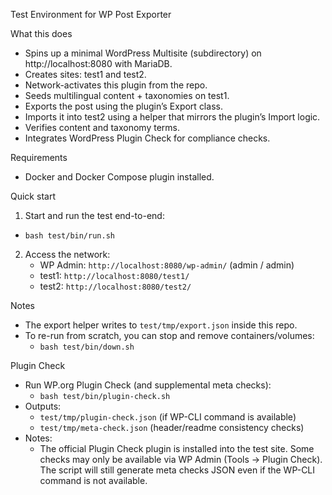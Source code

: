 Test Environment for WP Post Exporter

What this does
- Spins up a minimal WordPress Multisite (subdirectory) on http://localhost:8080 with MariaDB.
- Creates sites: test1 and test2.
- Network-activates this plugin from the repo.
- Seeds multilingual content + taxonomies on test1.
- Exports the post using the plugin’s Export class.
- Imports it into test2 using a helper that mirrors the plugin’s Import logic.
- Verifies content and taxonomy terms.
- Integrates WordPress Plugin Check for compliance checks.

Requirements
- Docker and Docker Compose plugin installed.

Quick start
1) Start and run the test end-to-end:
- `bash test/bin/run.sh`

2) Access the network:
   - WP Admin: `http://localhost:8080/wp-admin/` (admin / admin)
   - test1: `http://localhost:8080/test1/`
   - test2: `http://localhost:8080/test2/`

Notes
- The export helper writes to `test/tmp/export.json` inside this repo.
- To re-run from scratch, you can stop and remove containers/volumes:
  - `bash test/bin/down.sh`

Plugin Check
- Run WP.org Plugin Check (and supplemental meta checks):
  - `bash test/bin/plugin-check.sh`
- Outputs:
  - `test/tmp/plugin-check.json` (if WP-CLI command is available)
  - `test/tmp/meta-check.json` (header/readme consistency checks)
- Notes:
  - The official Plugin Check plugin is installed into the test site. Some checks may only be available via WP Admin (Tools → Plugin Check). The script will still generate meta checks JSON even if the WP-CLI command is not available.
